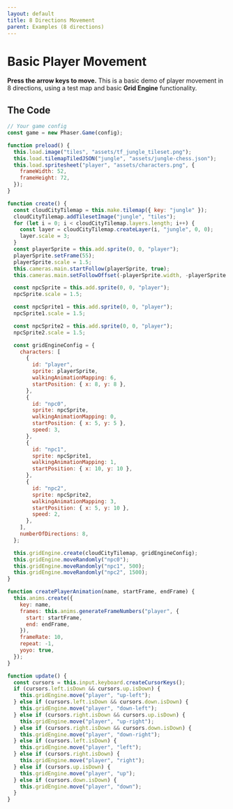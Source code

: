 ```yaml
---
layout: default
title: 8 Directions Movement
parent: Examples (8 directions)
---
```


# Basic Player Movement

**Press the arrow keys to move.** This is a basic demo of player movement in 8 directions, using a test map and basic **Grid Engine** functionality.

<div id="game"></div>

<script src="js/phaser.min.js"></script>
<script src="js/grid-engine-2.13.0.min.js"></script>
<script src="js/getBasicConfig.js"></script>

<script>
    const config = getBasicConfig(preload, create, update);
    var game = new Phaser.Game(config);

    function preload () {
      this.load.image("tiles", "assets/tf_jungle_tileset.png");
      this.load.tilemapTiledJSON("jungle", "assets/jungle-chess.json");
      this.load.spritesheet("player", "assets/characters.png", {
        frameWidth: 52,
        frameHeight: 72,
      });
    }

    function create () {
        const cloudCityTilemap = this.make.tilemap({ key: "jungle" });
        cloudCityTilemap.addTilesetImage("jungle", "tiles");
        for (let i = 0; i < cloudCityTilemap.layers.length; i++) {
            const layer = cloudCityTilemap.createLayer(i, "jungle", 0, 0);
            layer.scale = 3;
        }
        const playerSprite = this.add.sprite(0, 0, "player");
        playerSprite.setFrame(55);
        playerSprite.scale = 1.5;
        this.cameras.main.startFollow(playerSprite, true);
        this.cameras.main.setFollowOffset(- (playerSprite.width), -(playerSprite.height));

        const npcSprite = this.add.sprite(0, 0, "player");
        npcSprite.scale = 1.5;

        const npcSprite1 = this.add.sprite(0, 0, "player");
        npcSprite1.scale = 1.5;

        const npcSprite2 = this.add.sprite(0, 0, "player");
        npcSprite2.scale = 1.5;

        const gridEngineConfig = {
            characters: [
                {
                    id: "player",
                    sprite: playerSprite,
                    walkingAnimationMapping: 6,
                    startPosition: {x: 8, y: 8},
                },
                {
                    id: "npc0",
                    sprite: npcSprite,
                    walkingAnimationMapping: 0,
                    startPosition: {x: 5, y: 5},
                    speed: 3
                },
                {
                    id: "npc1",
                    sprite: npcSprite1,
                    walkingAnimationMapping: 1,
                    startPosition: {x: 10, y: 10},
                },
                {
                    id: "npc2",
                    sprite: npcSprite2,
                    walkingAnimationMapping: 3,
                    startPosition: {x: 5, y: 10},
                    speed: 2
                },
            ],
            numberOfDirections: 8,

        };

        this.gridEngine.create(cloudCityTilemap, gridEngineConfig);
        this.gridEngine.moveRandomly('npc0');
        this.gridEngine.moveRandomly('npc1', 500);
        this.gridEngine.moveRandomly('npc2', 1500);

    }

    function createPlayerAnimation(
        name,
        startFrame,
        endFrame,
    ) {
        this.anims.create({
            key: name,
            frames: this.anims.generateFrameNumbers("player", {
                start: startFrame,
                end: endFrame,
            }),
            frameRate: 10,
            repeat: -1,
            yoyo: true,
        });
    }

    function update () {
        const cursors = this.input.keyboard.createCursorKeys();
        if (cursors.left.isDown && cursors.up.isDown) {
            this.gridEngine.move("player", "up-left");
        } else if (cursors.left.isDown && cursors.down.isDown) {
            this.gridEngine.move("player", "down-left");
        } else if (cursors.right.isDown && cursors.up.isDown) {
            this.gridEngine.move("player", "up-right");
        } else if (cursors.right.isDown && cursors.down.isDown) {
            this.gridEngine.move("player", "down-right");
        } else if (cursors.left.isDown) {
            this.gridEngine.move("player", "left");
        } else if (cursors.right.isDown) {
            this.gridEngine.move("player", "right");
        } else if (cursors.up.isDown) {
            this.gridEngine.move("player", "up");
        } else if (cursors.down.isDown) {
            this.gridEngine.move("player", "down");
        }
    }
</script>

## The Code

```javascript
// Your game config
const game = new Phaser.Game(config);

function preload() {
  this.load.image("tiles", "assets/tf_jungle_tileset.png");
  this.load.tilemapTiledJSON("jungle", "assets/jungle-chess.json");
  this.load.spritesheet("player", "assets/characters.png", {
    frameWidth: 52,
    frameHeight: 72,
  });
}

function create() {
  const cloudCityTilemap = this.make.tilemap({ key: "jungle" });
  cloudCityTilemap.addTilesetImage("jungle", "tiles");
  for (let i = 0; i < cloudCityTilemap.layers.length; i++) {
    const layer = cloudCityTilemap.createLayer(i, "jungle", 0, 0);
    layer.scale = 3;
  }
  const playerSprite = this.add.sprite(0, 0, "player");
  playerSprite.setFrame(55);
  playerSprite.scale = 1.5;
  this.cameras.main.startFollow(playerSprite, true);
  this.cameras.main.setFollowOffset(-playerSprite.width, -playerSprite.height);

  const npcSprite = this.add.sprite(0, 0, "player");
  npcSprite.scale = 1.5;

  const npcSprite1 = this.add.sprite(0, 0, "player");
  npcSprite1.scale = 1.5;

  const npcSprite2 = this.add.sprite(0, 0, "player");
  npcSprite2.scale = 1.5;

  const gridEngineConfig = {
    characters: [
      {
        id: "player",
        sprite: playerSprite,
        walkingAnimationMapping: 6,
        startPosition: { x: 8, y: 8 },
      },
      {
        id: "npc0",
        sprite: npcSprite,
        walkingAnimationMapping: 0,
        startPosition: { x: 5, y: 5 },
        speed: 3,
      },
      {
        id: "npc1",
        sprite: npcSprite1,
        walkingAnimationMapping: 1,
        startPosition: { x: 10, y: 10 },
      },
      {
        id: "npc2",
        sprite: npcSprite2,
        walkingAnimationMapping: 3,
        startPosition: { x: 5, y: 10 },
        speed: 2,
      },
    ],
    numberOfDirections: 8,
  };

  this.gridEngine.create(cloudCityTilemap, gridEngineConfig);
  this.gridEngine.moveRandomly("npc0");
  this.gridEngine.moveRandomly("npc1", 500);
  this.gridEngine.moveRandomly("npc2", 1500);
}

function createPlayerAnimation(name, startFrame, endFrame) {
  this.anims.create({
    key: name,
    frames: this.anims.generateFrameNumbers("player", {
      start: startFrame,
      end: endFrame,
    }),
    frameRate: 10,
    repeat: -1,
    yoyo: true,
  });
}

function update() {
  const cursors = this.input.keyboard.createCursorKeys();
  if (cursors.left.isDown && cursors.up.isDown) {
    this.gridEngine.move("player", "up-left");
  } else if (cursors.left.isDown && cursors.down.isDown) {
    this.gridEngine.move("player", "down-left");
  } else if (cursors.right.isDown && cursors.up.isDown) {
    this.gridEngine.move("player", "up-right");
  } else if (cursors.right.isDown && cursors.down.isDown) {
    this.gridEngine.move("player", "down-right");
  } else if (cursors.left.isDown) {
    this.gridEngine.move("player", "left");
  } else if (cursors.right.isDown) {
    this.gridEngine.move("player", "right");
  } else if (cursors.up.isDown) {
    this.gridEngine.move("player", "up");
  } else if (cursors.down.isDown) {
    this.gridEngine.move("player", "down");
  }
}
```
